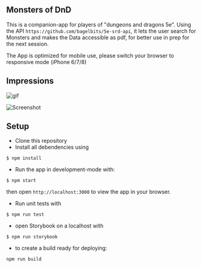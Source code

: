 ## Monsters of DnD

This is a companion-app for players of "dungeons and dragons 5e".
Using the API `https://github.com/bagelbits/5e-srd-api`, it lets the user search
for Monsters and makes the Data accessible as pdf, for better use in prep for the next session.

The App is optimized for mobile use, please switch your browser to responsive mode (iPhone 6/7/8)

## Impressions

![gif](images/janhenrikfock_MonstersOfDnD.gif)

![Screenshot](images/janhenrikfock_MonstersOfDnD.png)

## Setup

- Clone this repository
- Install all debendencies using

```
$ npm install
```

- Run the app in development-mode with:

```
$ npm start
```

then open `http://localhost:3000` to view the app in your browser.

- Run unit tests with

```
$ npm run test
```

- open Storybook on a localhost with

```
$ npm run storybook
```

- to create a build ready for deploying:

```
npm run build
```
